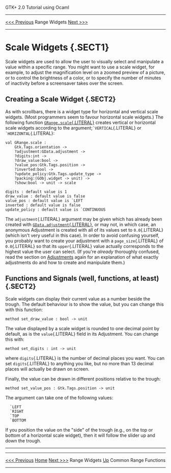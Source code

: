   GTK+ 2.0 Tutorial using Ocaml
  ------------------------------- --------------- --------------------------
  [\<\<\< Previous](c834.html)    Range Widgets   [Next \>\>\>](x888.html)

* * * * *

Scale Widgets {.SECT1}
=============

Scale widgets are used to allow the user to visually select and
manipulate a value within a specific range. You might want to use a
scale widget, for example, to adjust the magnification level on a zoomed
preview of a picture, or to control the brightness of a color, or to
specify the number of minutes of inactivity before a screensaver takes
over the screen.

Creating a Scale Widget {.SECT2}
-----------------------

As with scrollbars, there is a widget type for horizontal and vertical
scale widgets. (Most programmers seem to favour horizontal scale
widgets.) The following function
[`GRange.scale`{.LITERAL}](http://lablgtk.forge.ocamlcore.org/refdoc/GRange.html#VALscale)
creates vertical or horizontal scale widgets according to the
argument;`` `VERTICAL ``{.LITERAL} or `` `HORIZONTAL ``{.LITERAL}:

~~~~ {.PROGRAMLISTING}
val GRange.scale :
    Gtk.Tags.orientation ->
    ?adjustment:GData.adjustment ->
    ?digits:int ->
    ?draw_value:bool ->
    ?value_pos:Gtk.Tags.position ->
    ?inverted:bool ->
    ?update_policy:Gtk.Tags.update_type ->
    ?packing:(GObj.widget -> unit) ->
    ?show:bool -> unit -> scale

digits : default value is 1
draw_value : default value is false
value_pos : default value is `LEFT
inverted : default value is false
update_policy : default value is `CONTINUOUS
~~~~

The `adjustment`{.LITERAL} argument may be given which has already been
created with
[`GData.adjustment`{.LITERAL}](http://lablgtk.forge.ocamlcore.org/refdoc/GData.html#VALadjustment),
or may not, in which case, an anonymous Adjustment is created with all
of its values set to `0.0`{.LITERAL} (which isn't very useful in this
case). In order to avoid confusing yourself, you probably want to create
your adjustment with a `page_size`{.LITERAL} of `0.0`{.LITERAL} so that
its `upper`{.LITERAL} value actually corresponds to the highest value
the user can select. (If you're *already* thoroughly confused, read the
section on [Adjustments](c766.html) again for an explanation of what
exactly adjustments do and how to create and manipulate them.)

Functions and Signals (well, functions, at least) {.SECT2}
-------------------------------------------------

Scale widgets can display their current value as a number beside the
trough. The default behaviour is to show the value, but you can change
this with this function:

~~~~ {.PROGRAMLISTING}
method set_draw_value : bool -> unit
~~~~

The value displayed by a scale widget is rounded to one decimal point by
default, as is the `value`{.LITERAL} field in its Adjustment. You can
change this with:

~~~~ {.PROGRAMLISTING}
method set_digits : int -> unit
~~~~

where `digits`{.LITERAL} is the number of decimal places you want. You
can set `digits`{.LITERAL} to anything you like, but no more than 13
decimal places will actually be drawn on screen.

Finally, the value can be drawn in different positions relative to the
trough:

~~~~ {.PROGRAMLISTING}
method set_value_pos : Gtk.Tags.position -> unit
~~~~

The argument can take one of the following values:

~~~~ {.PROGRAMLISTING}
  `LEFT
  `RIGHT
  `TOP
  `BOTTOM
~~~~

If you position the value on the "side" of the trough (e.g., on the top
or bottom of a horizontal scale widget), then it will follow the slider
up and down the trough.

* * * * *

  ------------------------------ -------------------- --------------------------
  [\<\<\< Previous](c834.html)   [Home](book1.html)   [Next \>\>\>](x888.html)
  Range Widgets                  [Up](c834.html)      Common Range Functions
  ------------------------------ -------------------- --------------------------


